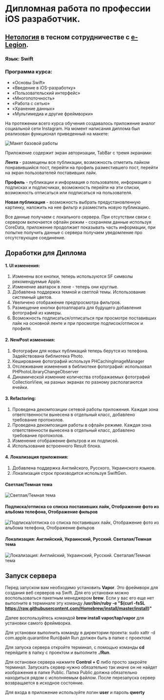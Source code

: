 # Дипломная работа по профессии iOS разработчик. 
## [Нетология](https://netology.ru) в тесном сотрудничестве с [e-Legion](https://www.e-legion.ru).

### Язык: Swift
### Программа курса:

* «Основы Swift»
* «Введение в iOS-разработку»
* «Пользовательский интерфейс»
* «Многопоточность»
* «Работа с сетью»
* «Хранение данных»
* «Мультимедиа и другие фреймворки»

На протяжении всего курса обучения создавалось приложение аналог социальной сети Instagram. На момент написания диплома был реализован функционал приведенный на макете:

![Макет базовой работы](https://i.ibb.co/4Z3SSYj/image.png)

Приложение содержит экран авторизации, TabBar с тремя экранами: 

**Лента** - размещены все публикации, возможность отметить лайком понравившийся пост, перейти на профиль разместившего пост, перейти на экран пользователей поставивших лайк.

**Профиль** - публикации и информация о пользователе, информация о подписках и подписчиках, возможность перейти на эти списки, возможность отписаться или подписаться на пользователя.

**Новая публикация** - возможность выбрать предустановленную картинку, наложить на нее фильтр и разместить новую публикацию.

Все данные получаем с локального сервера. При отсутствии связи с сервером включается офлайн режим - сохраняем данные используя CoreData, приложение продолжает показывать часть информации, при попытке получить данные с сервера получаем уведомление про отсутствующее соединение.

## Доработки для Диплома

#### 1. UI изменения:
1. Изменены все кнопки, теперь используются SF символы рекомендуемые Apple.
2. Изменение аватарок в лене - теперь они круглые.
3. Добавлена поддержка темной и светлой темы. Использование системный цветов.
4. Увеличено отображение предпросмотра фильтров.
5. Размещение кнопки фотоаппарата для будущего добавления фотографий из камеры.
6. Возможность подписаться/отписаться при просмотре поставивших лайк на основной ленте и при просмотре подписок/отписок и профиля.

#### 2. NewPost изменения:
1. Фотографии для новых публикаций теперь берутся из телефона. Задействована библиотека Photo.
2. Кеширование фотографий используя PHCachingImageManager
3. Отслеживание изменения в библиотеке фотографий: использовал PHPhotoLibraryChangeObserver
4. Динамической изменние количества отображаемых фотографий CollectionView, на разных экранах по разному располагаются ячейки.

#### 3. Refactoring:
1. Проведена декомпозиции сетевой работы приложения. Каждая зона ответственности вынесена в отдельный класс, добавлено требование протоколов.
2. Проведена декомпозиция работы в офлайн режиме. Каждая зона ответственности вынесена в отдельный класс, добавлено требование протоколов.
3. Изменение отображение фильтров и их подписей.
4. Использование встроенного Result блока.

#### 4. Локализация приложения:
1. Добавлена поддержка Английского, Русского, Украинского языков.
2. Локализация строк производится используя SwiftGen.

#### Светлая/Темная тема
![Светлая/Темная тема](https://i.ibb.co/sb03XQs/2020-10-10-18-55-01.png)

#### Подписка/отписка со списка поставивших лайк, Отображение фото из альбома телефона, Отображение фильров
![Подписка/отписка со списка поставивших лайк, Отображение фото из альбома телефона, Отображение фильров](https://i.ibb.co/3cwC479/2020-10-10-19-03-57.png)

#### Локализация: Английский, Украинский, Русский. Светалая/Темная тема
![Локализация: Английский, Украинский, Русский. Светалая/Темная тема](https://i.ibb.co/4TtdBvV/2020-10-10-18-59-17.png)

## Запуск сервера

Перед запуском вам необходимо установить **Vapor**. Это фреймворк для создания веб серверов на Swift. Для его установки можно воспользоваться пакетным менеджером **brew**. Если у вас его еще нет выполните в терминале эту команду **/usr/bin/ruby -e "$(curl -fsSL https://raw.githubusercontent.com/Homebrew/install/master/install)"**

Далее воспользуйтесь командой **brew install vapor/tap/vapor** для установки самого фреймворка.

Для установки выполнить команду в директории проекта:
sudo xattr -d com.apple.quarantine Run(файл Run должен быть в папке с проектом)

Для запуска сервера откройте терминал, с помощью команды **cd** перейдите в папку с проектом и выполните **./Run**. 

Для остановки сервера нажмите **Control + C** либо просто закройте терминал. Запускать сервер нужно обязательно так иначе он не найдет изображения в папке Public. Папка Public должна обязательно находиться рядом с исполняемым файлом. После перезапуска сервер возвращается в исходное состояние.

Для входа в приложение используйте логин **user** и пароль **qwerty**
